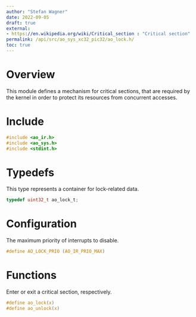 ```yaml
---
author: "Stefan Wagner"
date: 2022-09-05
draft: true
external:
- https://en.wikipedia.org/wiki/Critical_section : "Critical section"
permalink: /api/src/ao_sys_xc32_pic32/ao_lock.h/
toc: true
---
```


# Overview

This module defines a mechanism for critical sections, that are required by the kernel in order to protect its resources from concurrent accesses.

# Include

```c
#include <ao_ir.h>
#include <ao_sys.h>
#include <stdint.h>
```

# Typedefs

This type represents a container for lock-related data.

```c
typedef uint32_t ao_lock_t;
```

# Configuration

The maximum priority of interrupts to disable.

```c
#define AO_LOCK_PRIO (AO_IR_PRIO_MAX)
```

# Functions

Enter or exit a critical section, respectively.

```c
#define ao_lock(x)
#define ao_unlock(x)
```
